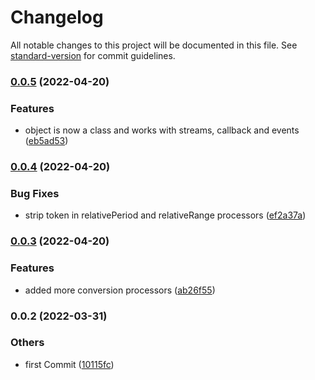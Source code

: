 # Changelog

All notable changes to this project will be documented in this file. See [standard-version](https://github.com/conventional-changelog/standard-version) for commit guidelines.

### [0.0.5](https://bitbucket.org/ttessarolo/italian-human-to-date/branches/compare/v0.0.4%0Dv0.0.5) (2022-04-20)


### Features

* object is now a class and works with streams, callback and events ([eb5ad53](https://github.com/ttessarolo/italian-human-to-date/commits/eb5ad53f262ddb1eb6ba513b32e94a8fb9ec83d7))

### [0.0.4](https://bitbucket.org/ttessarolo/italian-human-to-date/branches/compare/v0.0.3%0Dv0.0.4) (2022-04-20)


### Bug Fixes

* strip token in relativePeriod and relativeRange processors ([ef2a37a](https://github.com/ttessarolo/italian-human-to-date/commits/ef2a37ab649251f5447117d9d30f6fef8cea24c1))

### [0.0.3](https://bitbucket.org/ttessarolo/italian-human-to-date/branches/compare/v0.0.2%0Dv0.0.3) (2022-04-20)


### Features

* added more conversion processors ([ab26f55](https://github.com/ttessarolo/italian-human-to-date/commits/ab26f552f16c9cfd27610246d27af5727d8e87a3))

### 0.0.2 (2022-03-31)


### Others

* first Commit ([10115fc](https://github.com/ttessarolo/italian-human-to-date/commits/10115fcf1266ef8bf6239eb8c42362f13c449408))
